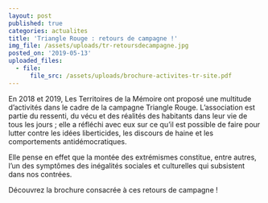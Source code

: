 ```yaml
---
layout: post
published: true
categories: actualites
title: 'Triangle Rouge : retours de campagne !'
img_file: /assets/uploads/tr-retoursdecampagne.jpg
posted_on: '2019-05-13'
uploaded_files:
  - file:
      file_src: /assets/uploads/brochure-activites-tr-site.pdf
---
```

En 2018 et 2019, Les Territoires de la Mémoire ont proposé une multitude d’activités dans le cadre de la campagne Triangle Rouge. L’association est partie du ressenti, du vécu et des réalités des habitants dans leur vie de tous les jours ; elle a réfléchi avec eux sur ce qu’il est possible de faire pour lutter contre les idées liberticides, les discours de haine et les comportements antidémocratiques.

Elle pense en effet que la montée des extrémismes constitue, entre autres, l’un des symptômes des inégalités sociales et culturelles qui subsistent dans nos contrées.

Découvrez la brochure consacrée à ces retours de campagne !
